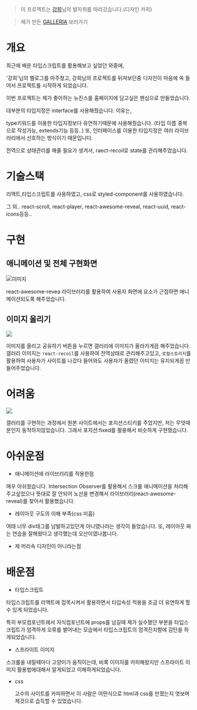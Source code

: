 > 이 프로젝트는 [강희](https://github.com/kheeyaa)님의 발자취를 따라갔습니다.(디자인 카피)<br/>

> 제가 만든 [GALLERIA](https://new-jeans-gallery.vercel.app/) 보러가기

# 개요

최근에 배운 타입스크립트를 활용해보고 싶었던 와중에,

'강희'님의 벨로그를 마주쳤고, 강희님의 프로젝트를 뒤져보던중 디자인이 마음에 쏙 들어서 프로젝트를 시작하게 되었습니다.

이번 프로젝트는 제가 좋아하는 뉴진스를 홈페이지에 담고싶은 팬심으로 만들었습니다.

대부분의 타입지정은 interface를 사용해줬습니다. 이유는,

type키워드를 이용한 타입지정보다 유연하기때문에 사용해줬습니다.
(타입 이름 중복으로 작성가능, extends기능 등등..)
또, 인터페이스를 이용한 타입지정은 여러 라이브러리에서 선호하는 방식이기 때문입니다.

전역으로 상태관리를 해줄 필요가 생겨서, raect-recoil로 state를 관리해주었습니다.

# 기술스택

리액트,타입스크립트를 사용하였고, css로 styled-component를 사용하였습니다.

그 외..
react-scroll, react-player, react-awesome-reveal, react-uuid, react-icons등등..

# 구현

## 애니메이션 및 전체 구현화면

![이미지](https://velog.velcdn.com/images/wndtlr1024/post/4727c667-3e76-42cc-a762-871b4e5dc808/image.gif)

react-awesome-revea 라이브러리를 활용하여 사용자 화면에 요소가 근접하면 애니메이션되도록 해주었습니다.

## 이미지 올리기

![](https://velog.velcdn.com/images/wndtlr1024/post/7b5cbd93-c6a0-4073-8e64-cc679b2c30f7/image.gif)

이미지를 올리고 공유하기 버튼을 누르면 갤러리에 이미지가 올라가게끔 해주었습니다.
갤러리 이미지는 `react-recoil`를 사용하여 전역상태로 관리해주고있고, `로컬스토리지`를 활용하여 사용자가 사이트를 나갔다 들어와도 사용자가 올렸던 이미지는 유지되게끔 만들어주었습니다.

# 어려움

![](https://velog.velcdn.com/images/wndtlr1024/post/d69aba23-af2a-44c3-bc16-40c6f5d962dc/image.gif)

갤러리를 구현하는 과정에서 원본 사이트에서는 포지션스티키를 주었지만, 저는 무엇때문인지 동작하지않았습니다. 그래서 포지션:fixed를 활용해서 비슷하게 구현했습니다.

# 아쉬운점

- 애니메이션에 라이브러리를 적용한점

매우 아쉬웠습니다. Intersection Observer를 활용해서 스크롤 애니메이션을 처리해주고싶었으나 뜻대로 잘 안되어 노선을 변경해서 라이브러리(react-awesome-reveal)를 찾아서 활용했습니다. <br/>

- 레이아웃 구도의 이해 부족(css 미흡)

여태 너무 div태그를 남발하고있던게 아니였나라는 생각이 들었습니다.
또, 레이아웃 짜는 연습을 잘해왔다고 생각했는데 오산이였나봅니다.

- 제 머리속 디자인이 아니라는점

# 배운점

- 타입스크립트

타입스크립트를 리액트에 접목시켜서 활용하면서 타입속성 적용을 조금 더 유연하게 할 수 있게 되었습니다.

특히 부모컴포넌트에서 자식컴포넌트에 props를 넘길때 제가 실수했던 부분을 타입스크립트가 엄격하게 오류를 뱉어내는 모습에서 타입스크립트의 엄격진지함에 감탄을 하게되었습니다.

- 스프라이트 이미지

스크롤을 내릴때마다 고양이가 움직이는데, 비록 이미지를 카피해왔지만 스프라이트 이미지 활용법에대해서 알게되었고 이해하게되었습니다.

- css

  고수의 사이트를 카피하면서 이 사람은 어떤식으로 html과 css를 만졌는지 엿보며 제것으로 습득할 수 있었습니다.
